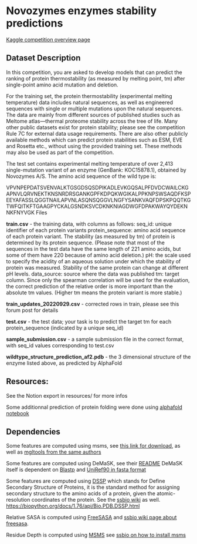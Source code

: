 # Novozymes enzymes stability predictions

[Kaggle competition overview page](https://www.kaggle.com/competitions/novozymes-enzyme-stability-prediction/overview)

## Dataset Description

In this competition, you are asked to develop models that can predict the ranking of protein thermostability (as measured by melting point, tm) after single-point amino acid mutation and deletion.

For the training set, the protein thermostability (experimental melting temperature) data includes natural sequences, as well as engineered sequences with single or multiple mutations upon the natural sequences. The data are mainly from different sources of published studies such as Meltome atlas—thermal proteome stability across the tree of life. Many other public datasets exist for protein stability; please see the competition Rule 7C for external data usage requirements. There are also other publicly available methods which can predict protein stabilities such as ESM, EVE and Rosetta etc., without using the provided training set. These methods may also be used as part of the competition.

The test set contains experimental melting temperature of over 2,413 single-mutation variant of an enzyme (GenBank: KOC15878.1), obtained by Novozymes A/S. The amino acid sequence of the wild type is:

VPVNPEPDATSVENVALKTGSGDSQSDPIKADLEVKGQSALPFDVDCWAILCKGAPNVLQRVNEKTKNSNRDRSGANKGPFKDPQKWGIKALPPKNPSWSAQDFKSPEEYAFASSLQGGTNAILAPVNLASQNSQGGVLNGFYSANKVAQFDPSKPQQTKGTWFQITKFTGAAGPYCKALGSNDKSVCDKNKNIAGDWGFDPAKWAYQYDEKNNKFNYVGK
Files

**train.csv** - the training data, with columns as follows:
seq_id: unique identifier of each protein variants
protein_sequence: amino acid sequence of each protein variant. The stability (as measured by tm) of protein is determined by its protein sequence. (Please note that most of the sequences in the test data have the same length of 221 amino acids, but some of them have 220 because of amino acid deletion.)
pH: the scale used to specify the acidity of an aqueous solution under which the stability of protein was measured. Stability of the same protein can change at different pH levels.
data_source: source where the data was published
tm: target column. Since only the spearman correlation will be used for the evaluation, the correct prediction of the relative order is more important than the absolute tm values. (Higher tm means the protein variant is more stable.)

**train_updates_20220929.csv** - corrected rows in train, please see this forum post for details

**test.csv** - the test data; your task is to predict the target tm for each protein_sequence (indicated by a unique seq_id)

**sample_submission.csv** - a sample submission file in the correct format, with seq_id values corresponding to test.csv

**wildtype_structure_prediction_af2.pdb** - the 3 dimensional structure of the enzyme listed above, as predicted by AlphaFold

## Resources:

See the Notion export in resources/ for more infos

Some additionnal prediction of protein folding were done using [alphafold notebook](https://colab.research.google.com/github/deepmind/alphafold/blob/main/notebooks/AlphaFold.ipynb#scrollTo=woIxeCPygt7K)

## Dependencies

Some features are computed using msms, see [this link for download](https://ccsb.scripps.edu/msms/downloads/), as well as [mgltools from the same authors](https://ccsb.scripps.edu/mgltools/downloads/)

Some features are computed using DeMaSK, see their [README](https://github.com/Singh-Lab/DeMaSk)
DeMaSK itself is dependent on [Blastp](https://ftp.ncbi.nlm.nih.gov/blast/executables/blast+/LATEST/) and [UniRef90 in fasta format](https://www.uniprot.org/help/downloads)

Some features are computed using [DSSP](https://swift.cmbi.umcn.nl/gv/dssp/) which stands for Define Secondary Structure of Proteins, it is the standard method for assigning secondary structure to the amino acids of a protein, given the atomic-resolution coordinates of the protein. See the [ssbio wiki](https://ssbio.readthedocs.io/en/latest/instructions/dssp.html) as well.
https://biopython.org/docs/1.76/api/Bio.PDB.DSSP.html

Relative SASA is computed using [FreeSASA](https://freesasa.github.io/) and [ssbio wiki page about freesasa](https://ssbio.readthedocs.io/en/latest/instructions/freesasa.html).

Residue Depth is computed using [MSMS](https://ccsb.scripps.edu/msms/) see [ssbio on how to install msms](https://ssbio.readthedocs.io/en/latest/instructions/msms.html)
